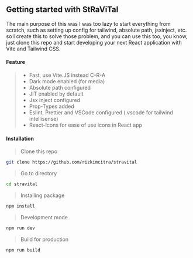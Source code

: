 ## Getting started with StRaViTal

The main purpose of this was I was too lazy to start everything from scratch, such as setting up config for tailwind, absolute path, jsxinject, etc.
so I create this to solve those problem, and you can use this too, you know, just clone this repo and start developing your next React application with Vite and Tailwind CSS.

#### Feature

> - Fast, use Vite.JS instead C-R-A
> - Dark mode enabled (for media)
> - Absolute path configured
> - JIT enabled by default
> - Jsx inject configured
> - Prop-Types added
> - Eslint, Prettier and VSCode configured (.vscode for tailwind intellisense)
> - React-Icons for ease of use icons in React app

#### Installation

> Clone this repo

```bash
git clone https://github.com/rizkimcitra/stravital
```

> Go to directory

```bash
cd stravital
```

> Installing package

```bash
npm install
```

> Development mode

```bash
npm run dev
```

> Build for production

```bash
npm run build
```
